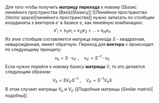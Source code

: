 Для того чтобы получить **матрицу перехода** к новому [[Базис линейного пространства (Basis)|базису]] [[Линейное пространство (Vector space)|линейного пространства]] нужно записать по столбцам координаты $s$ векторов $e'$ в базисе $e$, как линейную комбинацию:$$e'_i=s_{1i}e_1+s_{2i}e_2+...+s_{ni}e_n$$Из этих столбцов составляется матрица перехода $S$ - квадратная, невырожденная, имеет обратную. Переход для **вектора** $v$ происходит по следующему принципу:$$v_e=S \cdot v_{e'}\ , \quad v_{e'}=S^{-1} \cdot v_e$$Если нужно перейти к новому базису **матрицы** $V$, то это делается следующим образом:$$V_e=SV_{e'}S^{-1}\ , \quad V_{e'}=S^{-1}V_eS$$В этом случает матрицы $V_e$ и $V_{e'}$ [[Подобные матрицы (Similar matrix)|подобны]].